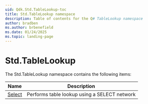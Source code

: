 ```yaml
---
uid: Qdk.Std.TableLookup-toc
title: Std.TableLookup namespace
description: Table of contents for the Q# TableLookup namespace
author: bradben
ms.author: brbenefield
ms.date: 01/24/2025
ms.topic: landing-page
---
```


# Std.TableLookup

The Std.TableLookup namespace contains the following items:

| Name | Description |
|------|-------------|
| [Select](xref:Qdk.Std.TableLookup.Select) | Performs table lookup using a SELECT network |
